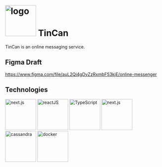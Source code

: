 # <img alt="logo" src="https://github.com/stracciatella27/tincan/blob/main/public/images/logo.svg" width="100"/> TinCan
TinCan is an online messaging service.

## Figma Draft
https://www.figma.com/file/auL2Qi4gDvZzRxmbF53kjE/online-messenger

## Technologies
<img alt="next.js" src="https://decodenatura.com/static/fb8aa1bb70c9925ce1ae22dc2711b343/nextjs-logo.png" height="100"/> <img alt="reactJS" src="https://cdn.thenewstack.io/media/2022/06/57e0003d-600b72f9-react-1024x680-1.png" height="100"/> <img alt="TypeScript" src="https://cdn.thenewstack.io/media/2022/01/10b88c68-typescript-logo.png" height="100"/> <img alt="next.js" src="https://miro.medium.com/max/1400/1*Smbj_VLH7JRp9GhLaKyiUQ.png" height="100"/> <img alt="cassandra" src="https://miro.medium.com/max/600/1*wzm0JlomFfsBF3mkZJQN7A.png" height="100"/> <img alt="docker" src="https://www.univention.de/wp-content/uploads/2018/12/190618-docker-logo-blog-header.png" height="100"/>

